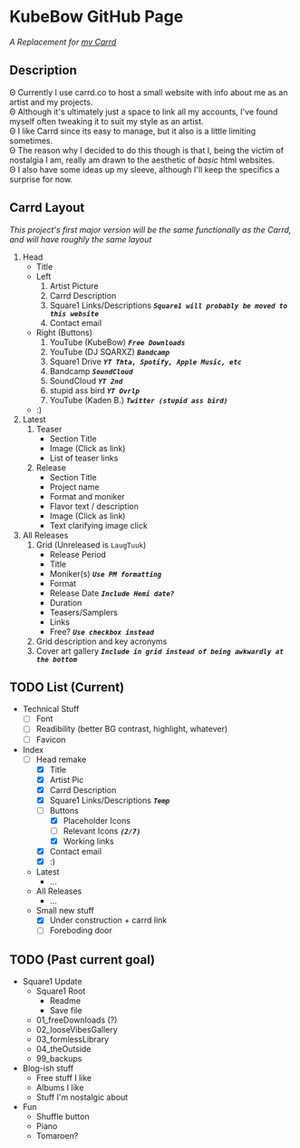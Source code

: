 # KubeBow GitHub Page
*A Replacement for [my Carrd](https://KubeBow.carrd.co)*
## Description
Θ Currently I use carrd.co to host a small website with info about me as an artist and my projects.<br>
Θ Although it's ultimately just a space to link all my accounts, I've found myself often tweaking it to suit my style as an artist.<br>
Θ I like Carrd since its easy to manage, but it also is a little limiting sometimes.<br>
Θ The reason why I decided to do this though is that I, being the victim of nostalgia I am, really am 
drawn to the aesthetic of *basic* html websites.<br>
Θ I also have some ideas up my sleeve, although I'll keep the specifics a surprise for now.<br>
## Carrd Layout
*This project's first major version will be the same functionally as the Carrd, and will have roughly the same layout*
1. Head
	- Title
	- Left
		1. Artist Picture
		2. Carrd Description
		3. Square1 Links/Descriptions ***`Square1 will probably be moved to this website`***
		4. Contact email
	- Right (Buttons)
		1. YouTube (KubeBow) ***`Free Downloads`***
		2. YouTube (DJ SQARXZ) ***`Bandcamp`***
		3. Square1 Drive ***`YT Thta, Spotify, Apple Music, etc`***
		4. Bandcamp ***`SoundCloud`***
		5. SoundCloud ***`YT 2nd`***
		6. stupid ass bird ***`YT Ovrlp`***
		7. YouTube (Kaden B.) ***`Twitter (stupid ass bird)`***
	- :)
2. Latest
	1. Teaser
		- Section Title
		- Image (Click as link)
		- List of teaser links
	2. Release
		- Section Title
		- Project name
		- Format and moniker
		- Flavor text / description
		- Image (Click as link)
		- Text clarifying image click
3. All Releases
	1. Grid (Unreleased is `LaugTuuk`)
		- Release Period
		- Title
		- Moniker(s) ***`Use PM formatting`***
		- Format
		- Release Date ***`Include Hemi date?`***
		- Duration
		- Teasers/Samplers
		- Links
		- Free? ***`Use checkbox instead`***
	2. Grid description and key acronyms
	3. Cover art gallery ***`Include in grid instead of being awkwardly at the bottom`***
## TODO List (Current)
- Technical Stuff
	- [ ] Font
	- [ ] Readibility (better BG contrast, highlight, whatever)
	- [ ] Favicon
- Index
	- [ ] Head remake
		- [x] Title
		- [x] Artist Pic
		- [x] Carrd Description
		- [x] Square1 Links/Descriptions ***`Temp`***
		- [ ] Buttons
			- [x] Placeholder Icons
			- [ ] Relevant Icons ***`(2/7)`***
			- [x] Working links
		- [x] Contact email
		- [x] :)
	- Latest
		- ...
	- All Releases
		- ...
	- Small new stuff
		- [x] Under construction + carrd link
		- [ ] Foreboding door
## TODO (Past current goal)
- Square1 Update
	- Square1 Root
		- Readme
		- Save file
	- 01_freeDownloads (?)
	- 02_looseVibesGallery
	- 03_formlessLibrary
	- 04_theOutside
	- 99_backups
- Blog-ish stuff
	- Free stuff I like
	- Albums I like
	- Stuff I'm nostalgic about
- Fun
	- Shuffle button
	- Piano
	- Tomaroen?